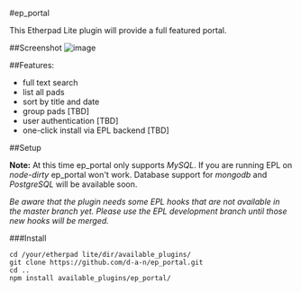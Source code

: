 #ep_portal

This Etherpad Lite plugin will provide a full featured portal.

##Screenshot
![image](https://raw.github.com/d-a-n/ep_portal/assets/images/screenshot.png)

##Features:

- full text search
- list all pads
- sort by title and date
- group pads [TBD]
- user authentication [TBD]
- one-click install via EPL backend [TBD]

##Setup

**Note:** At this time ep_portal only supports *MySQL*. If you are running EPL on *node-dirty* ep_portal won't work. Database support for *mongodb* and *PostgreSQL* will be available soon.

*Be aware that the plugin needs some EPL hooks that are not available in the master branch yet. Please use the EPL development branch until those new hooks will be merged.*

###Install

	cd /your/etherpad lite/dir/available_plugins/
	git clone https://github.com/d-a-n/ep_portal.git 
	cd ..
	npm install available_plugins/ep_portal/
	